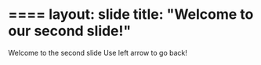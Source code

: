 ====
layout: slide
title: "Welcome to our second slide!"
====
Welcome to the second slide
Use left arrow to go back!
